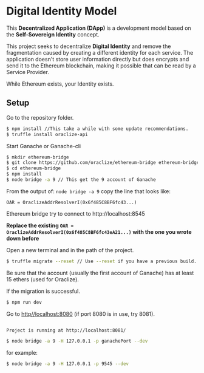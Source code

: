 # Digital Identity Model

This **Decentralized Application (DApp)** is a development model based on the **Self-Sovereign Identity** concept.

This project seeks to decentralize **Digital Identity** and remove the fragmentation caused by creating a different identity for each service. The application doesn't store user information directly but does encrypts and send it to the Ethereum blockchain, making it possible that can be read by a Service Provider.

While Ethereum exists, your Identity exists.

## Setup

Go to the repository folder.
```bash
$ npm install //This take a while with some update recommendations.
$ truffle install oraclize-api
``` 

Start Ganache or Ganache-cli

```bash
$ mkdir ethereum-bridge
$ git clone https://github.com/oraclize/ethereum-bridge ethereum-bridge
$ cd ethereum-bridge
$ npm install
$ node bridge -a 9 // This get the 9 account of Ganache
```

From the output of: `node bridge -a 9` copy the line that looks like:

`OAR = OraclizeAddrResolverI(0x6f485C8BF6fc43...)`

Ethereum bridge try to connect to http://localhost:8545

**Replace the existing `OAR = OraclizeAddrResolverI(0x6f485C8BF6fc43eA21...)` with the one you wrote down before**

Open a new terminal and in the path of the project.

```bash
$ truffle migrate --reset // Use --reset if you have a previous build.
```

Be sure that the account (usually the first account of Ganache) has at least 15 ethers (used for Oraclize).

If the migration is successful.

```bash
$ npm run dev

```
Go to [http//localhost:8080](http://localhost:8081/) (if port 8080 is in use, try 8081).

```

Project is running at http://localhost:8081/

```

```bash
$ node bridge -a 9 -H 127.0.0.1 -p ganachePort --dev
```

for example:

```bash
$ node bridge -a 9 -H 127.0.0.1 -p 9545 --dev 
```